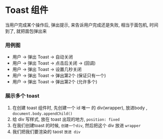 # Toast 组件

当用户完成某个操作后, 弹出提示, 来告诉用户完成还是失败, 相当于面包机, 时间到了, 就把面包弹出来

### 用例图
- 用户 -> 弹出 Toast -> 自动关闭 
- 用户 -> 弹出 Toast -> 点击后关闭 -> (回调)
- 用户 -> 弹出 Toast -> 设置几秒关闭
- 用户 -> 弹出 Toast -> 弹出第2个 (保证只有一个)
- 用户 -> 弹出 Toast -> 弹出第2个 (允许多个)

### 展示多个 toast 
1. 在创建 toast 组件时, 先创建一个 id 唯一 的 div(wrapper), 放进body , `document.body.appendChild()`
2. 给 div 写样式, 放在 toast 出现的地方, `position: fixed`
3. 在我们创建toast 的时候, `创建一个div`, 然后把这个 div 放进  `wrapper`
4. 我们把我们要渲染的 taost `放进 div`
